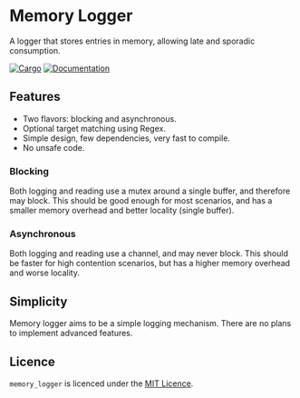 # Memory Logger

A logger that stores entries in memory, allowing late and sporadic consumption.

[![Cargo](https://img.shields.io/crates/v/memory_logger.svg)](https://crates.io/crates/memory_logger)
[![Documentation](https://docs.rs/memory_logger/badge.svg)](https://docs.rs/memory_logger)

## Features

- Two flavors: blocking and asynchronous.
- Optional target matching using Regex.
- Simple design, few dependencies, very fast to compile.
- No unsafe code.

### Blocking

Both logging and reading use a mutex around a single buffer, and therefore may block. This
should be good enough for most scenarios, and has a smaller memory overhead and better
locality (single buffer).

### Asynchronous

Both logging and reading use a channel, and may never block. This should be faster for
high contention scenarios, but has a higher memory overhead and worse locality.

## Simplicity

Memory logger aims to be a simple logging mechanism. There are no plans to implement
advanced features.

## Licence

`memory_logger` is licenced under the [MIT Licence](http://opensource.org/licenses/MIT).
